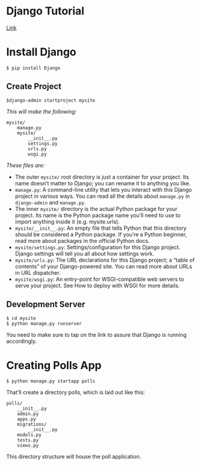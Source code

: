 # Django Tutorial
[Link](https://docs.djangoproject.com/en/2.2/intro/tutorial01/)

# Install Django
```
$ pip install Django
```

## Create Project
```
$django-admin startproject mysite
```

*This will make the following:*
```
mysite/
    manage.py
    mysite/
        __init__.py
        settings.py
        urls.py
        wsgi.py
```

*These files are:*

* The outer `mysite/` root directory is just a container for your project. Its name doesn’t matter to Django; you can rename it to anything you like.
* `manage.py`: A command-line utility that lets you interact with this Django project in various ways. You can read all the details about `manage.py` in `django-admin` and `manage.py`.
* The inner `mysite/` directory is the actual Python package for your project. Its name is the Python package name you’ll need to use to import anything inside it (e.g. mysite.urls).
* `mysite/__init__.py`: An empty file that tells Python that this directory should be considered a Python package. If you’re a Python beginner, read more about packages in the official Python docs.
* `mysite/settings.py`: Settings/configuration for this Django project. Django settings will tell you all about how settings work.
* `mysite/urls.py`: The URL declarations for this Django project; a “table of contents” of your Django-powered site. You can read more about URLs in URL dispatcher.
* `mysite/wsgi.py`: An entry-point for WSGI-compatible web servers to serve your project. See How to deploy with WSGI for more details.

## Development Server
```
$ cd mysite
$ python manage.py runserver

```

You need to make sure to tap on the link to assure that Django is running accordingly.

# Creating Polls App
```
$ python manage.py startapp polls
```

That’ll create a directory polls, which is laid out like this:
```
polls/
    __init__.py
    admin.py
    apps.py
    migrations/
        __init__.py
    models.py
    tests.py
    views.py
```

This directory structure will house the poll application.
